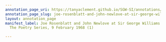 ```yaml
---
annotation_page_uri: https://tanyaclement.github.io/SGW-SI/annotations/joe-rosenblatt-and-john-newlove-at-sir-george-williams-university-the-poetry-series-9-february-1968-1--canvas-1-joe-rosenblatt.json
annotation_page_slug: joe-rosenblatt-and-john-newlove-at-sir-george-williams-university-the-poetry-series-9-february-1968-1--canvas-1-joe-rosenblatt
layout: annotation_page
manifest_label: Joe Rosenblatt and John Newlove at Sir George Williams University,
  The Poetry Series, 9 February 1968 (1)

---
```

